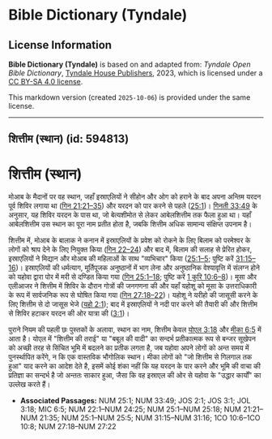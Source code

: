 # Bible Dictionary (Tyndale)

## License Information

**Bible Dictionary (Tyndale)** is based on and adapted from: _Tyndale Open Bible Dictionary_, [Tyndale House Publishers](https://tyndaleopenresources.com/), 2023, which is licensed under a [CC BY-SA 4.0 license](https://creativecommons.org/licenses/by-sa/4.0/legalcode.en).

This markdown version (created `2025-10-06`) is provided under the same license.



--------------------------------

## शित्तीम (स्थान) (id: 594813)

शित्तीम (स्थान)
===============

मोआब के मैदानों पर वह स्थान, जहाँ इस्राएलियों ने सीहोन और ओग को हराने के बाद अपना अन्तिम यरदन पूर्व शिविर लगाया था ([गिन 21:21–35](https://ref.ly/Num21:21-Num21:35)) और यरदन को पार करने से पहले ([25:1](https://ref.ly/Num25:1))। [गिनती 33:49](https://ref.ly/Num33:49) के अनुसार, यह शिविर यरदन के पास था, जो बेत्यशीमोत से लेकर आबेलशित्तीम तक फैला हुआ था। यहाँ आबेलशित्तीम उस स्थान का पूरा नाम प्रतीत होता है, जबकि शित्तीम अधिक सामान्य संक्षिप्त उपनाम है।

शित्तीम में, मोआब के बालाक ने कनान में इस्राएलियों के प्रवेश को रोकने के लिए बिलाम को परमेश्वर के लोगों को श्राप देने के लिए नियुक्त किया ([गिन 22–24](https://ref.ly/Num22:1-Num24:25)) और बाद में, बिलाम की सलाह से प्रेरित होकर, इस्राएलियों ने मिद्यान और मोआब की महिलाओं के साथ "व्यभिचार" किया ([25:1–5](https://ref.ly/Num25:1-Num25:5); पुष्टि करें [31:15–16](https://ref.ly/Num31:15-Num31:16))। इस्राएलियों की धर्मत्याग, मूर्तिपूजक अनुष्ठानों में भाग लेना और अनुष्ठानिक वेश्यावृत्ति में संलग्न होने को यहोवा द्वारा पोर में मरी से दण्डित किया गया ([गिन 25:1–18](https://ref.ly/Num25:1-Num25:18); पुष्टि करें [1 कुरि 10:6–8](https://ref.ly/1Cor10:6-1Cor10:8))। मूसा और एलीआजर ने शित्तीम में शिविर के दौरान गोत्रों की जनगणना की और यहाँ यहोशू को मूसा के उत्तराधिकारी के रूप में सार्वजनिक रूप से घोषित किया गया ([गिन 27:18–22](https://ref.ly/Num27:18-Num27:22))। यहोशू ने यरीहो की जासूसी करने के लिए शित्तीम से दो जासूस भेजे ([यहो 2:1](https://ref.ly/Josh2:1)); बाद में इस्राएलियों ने नदी पार करने की तैयारी की और शित्तीम से शिविर हटाकर यरदन की ओर यात्रा की ([3:1](https://ref.ly/Josh3:1))।

पुराने नियम की पहली छः पुस्तकों के अलावा, स्थान का नाम, शित्तीम केवल [योएल 3:18](https://ref.ly/Joel3:18) और [मीका 6:5](https://ref.ly/Mic6:5) में आता है। योएल में "शित्तीम की तराई" या "बबूल की वादी" का सन्दर्भ प्रतीकात्मक रूप से बन्जर सूखेपन को अच्छी तरह से सिंचित भूमि में बदलने का प्रतीक लगता है, जब यहोवा अपने लोगों को अन्त समय में पुनर्स्थापित करेंगे, न कि एक वास्तविक भौगोलिक स्थान। मीका लोगों को "जो शित्तीम से गिलगाल तक हुआ" याद करने का आदेश देते है, इसमें कोई शंका नहीं कि यह यरदन के पार करने और भूमि की वाचा की प्रतिज्ञा का सन्दर्भ है जो अन्ततः साकार हुआ, जैसा कि वह इस्राएल की ओर से यहोवा के "उद्धार कार्यों" का उल्लेख करते हैं।

* **Associated Passages:** NUM 25:1; NUM 33:49; JOS 2:1; JOS 3:1; JOL 3:18; MIC 6:5; NUM 22:1–NUM 24:25; NUM 25:1–NUM 25:18; NUM 21:21–NUM 21:35; NUM 25:1–NUM 25:5; NUM 31:15–NUM 31:16; 1CO 10:6–1CO 10:8; NUM 27:18–NUM 27:22

